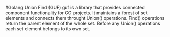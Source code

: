 #Golang Union Find (GUF)
guf is a library that provides connected component functionality for GO projects.
It maintains a forest of set elements and connects them throught Union() operations.
Find() operations return the parent element of the whole set.
Before any Union() operations each set element belongs to its own set.
